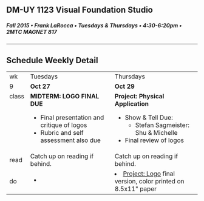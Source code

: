## DM-UY 1123 Visual Foundation Studio
##### Fall 2015 • Frank LaRocca • Tuesdays & Thursdays • 4:30-6:20pm • 2MTC MAGNET 817 
---
## Schedule Weekly Detail

<table>
<tr>
<td>wk</td>
<td>Tuesdays</td>
<td>Thursdays</td>
</tr>
<tr>
  <td valign="top">9</td>
  <td valign="top" width="48%"><strong>Oct 27</strong></td>
  <td valign="top" width="48%"><strong>Oct 29</strong></td>
</tr>

<!-- class -->
<tr>
<td valign="top">class</td>
<td valign="top">
  <strong>MIDTERM: LOGO FINAL DUE</strong><br>
  <ul>
    <li>Final presentation and critique of logos</li>
    <li>Rubric and self assessment also due</li>
  </ul>
</td>
<td valign="top">
  <strong>Project: Physical Application</strong><br>
  <ul>
    <li>Show & Tell Due:
        <ul>
            <li>Stefan Sagmeister: Shu & Michelle</li>
        </ul>
    </li>
    <li>Final review of logos</li>
  </ul>
</td>

</tr>

<!-- reading -->
<tr>
  <td>read</td>
  <td valign="top">Catch up on reading if behind.</ul>
  
  </td>
  <td valign="top">Catch up on reading if behind.</td>
</tr>

<!-- do -->
<tr>
  <td>do</td>
  <td valign="top">
    <ul><li></li></ul>
  </td>
  <td valign="top" >
    <li><a href="../projects/project_logo.md">Project: Logo</a> final version, color printed on 8.5x11" paper</li>
    
  </td>
</tr>
</table>








